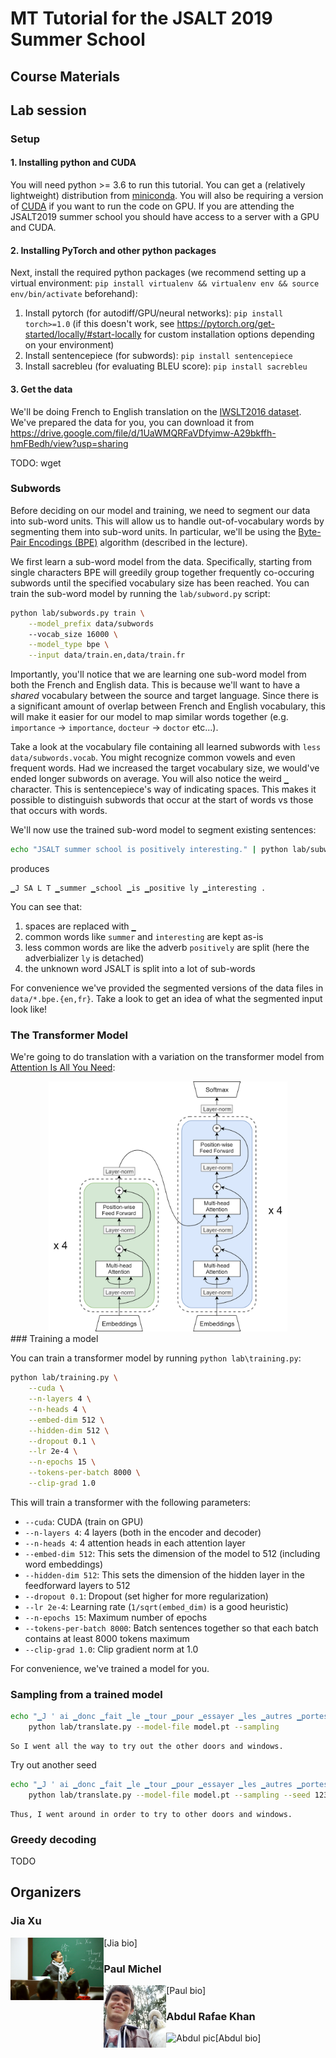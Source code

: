 # MT Tutorial for the JSALT 2019 Summer School

## Course Materials

## Lab session

### Setup

#### 1. Installing python and CUDA

You will need python >= 3.6 to run this tutorial. You can get a (relatively lightweight) distribution from [miniconda](https://docs.conda.io/en/latest/miniconda.html). You will also be requiring a version of [CUDA](https://developer.nvidia.com/cuda-toolkit) if you want to run the code on GPU. If you are attending the JSALT2019 summer school you should have access to a server with a GPU and CUDA.

#### 2. Installing PyTorch and other python packages

Next, install the required python packages (we recommend setting up a virtual environment: `pip install virtualenv && virtualenv env && source env/bin/activate` beforehand):

1. Install pytorch (for autodiff/GPU/neural networks): `pip install torch>=1.0` (if this doesn't work, see https://pytorch.org/get-started/locally/#start-locally for custom installation options depending on your environment)
2. Install sentencepiece (for subwords): `pip install sentencepiece`
3. Install sacrebleu (for evaluating BLEU score): `pip install sacrebleu`

#### 3. Get the data

We'll be doing French to English translation on the [IWSLT2016 dataset](https://sites.google.com/site/iwsltevaluation2016/). We've prepared the data for you, you can download it from https://drive.google.com/file/d/1UaWMQRFaVDfyimw-A29bkffh-hmFBedh/view?usp=sharing

TODO: wget

### Subwords

Before deciding on our model and training, we need to segment our data into sub-word units. This will allow us to handle out-of-vocabulary words by segmenting them into sub-word units. In particular, we'll be using the [Byte-Pair Encodings (BPE)](https://arxiv.org/abs/1508.07909) algorithm (described in the lecture).

We first learn a sub-word model from the data. Specifically, starting from single characters BPE will greedily group together frequently co-occuring subwords until the specified vocabulary size has been reached. You can train the sub-word model by running the `lab/subword.py` script:

```bash
python lab/subwords.py train \
    --model_prefix data/subwords
    --vocab_size 16000 \
    --model_type bpe \
    --input data/train.en,data/train.fr
```

Importantly, you'll notice that we are learning one sub-word model from both the French and English data. This is because we'll want to have a *shared* vocabulary between the source and target language. Since there is a significant amount of overlap between French and English vocabulary, this will make it easier for our model to map similar words together (e.g. `importance` -> `importance`, `docteur` -> `doctor` etc...).

Take a look at the vocabulary file containing all learned subwords with `less data/subwords.vocab`. You might recognize common vowels and even frequent words. Had we increased the target vocabulary size, we would've ended longer subwords on average. You will also notice the weird `▁` character. This is sentencepiece's way of indicating spaces. This makes it possible to distinguish subwords that occur at the start of words vs those that occurs with words.

We'll now use the trained sub-word model to segment existing sentences:

```bash
echo "JSALT summer school is positively interesting." | python lab/subwords.py segment --model data/subwords.model
```
produces
```
▁J SA L T ▁summer ▁school ▁is ▁positive ly ▁interesting .
```

You can see that:

1. spaces are replaced with `▁`
2. common words like `summer` and `interesting` are kept as-is
3. less common words are like the adverb `positively` are split (here the adverbializer `ly` is detached)
4. the unknown word JSALT is split into a lot of sub-words

For convenience we've provided the segmented versions of the data files in `data/*.bpe.{en,fr}`. Take a look to get an idea of what the segmented input look like!

### The Transformer Model

We're going to do translation with a variation on the transformer model from [Attention Is All You Need](https://arxiv.org/abs/1706.03762):

<div align="center">
<img height="400" src="images/transformer.png" alt="Transformer architecture"/>
</div>
### Training a model

You can train a transformer model by running `python lab\training.py`:

```bash
python lab/training.py \
    --cuda \
    --n-layers 4 \
    --n-heads 4 \
    --embed-dim 512 \
    --hidden-dim 512 \
    --dropout 0.1 \
    --lr 2e-4 \
    --n-epochs 15 \
    --tokens-per-batch 8000 \
    --clip-grad 1.0
```

This will train a transformer with the following parameters:

- `--cuda`: CUDA (train on GPU)
- `--n-layers 4`: 4 layers (both in the encoder and decoder)
- `--n-heads 4`: 4 attention heads in each attention layer
- `--embed-dim 512`: This sets the dimension of the model to 512 (including word embeddings)
- `--hidden-dim 512`: This sets the dimension of the hidden layer in the feedforward layers to 512
- `--dropout 0.1`: Dropout (set higher for more regularization)
- `--lr 2e-4`: Learning rate (`1/sqrt(embed_dim)` is a good heuristic)
- `--n-epochs 15`: Maximum number of epochs
- `--tokens-per-batch 8000`: Batch sentences together so that each batch contains at least 8000 tokens maximum
- `--clip-grad 1.0`: Clip gradient norm at 1.0

For convenience, we've trained a model for you.

### Sampling from a trained model

```bash
echo "▁J ' ai ▁donc ▁fait ▁le ▁tour ▁pour ▁essayer ▁les ▁autres ▁portes ▁et ▁fenêtres ." |
    python lab/translate.py --model-file model.pt --sampling
```

```
So I went all the way to try out the other doors and windows.
```

Try out another seed


```bash
echo "▁J ' ai ▁donc ▁fait ▁le ▁tour ▁pour ▁essayer ▁les ▁autres ▁portes ▁et ▁fenêtres ." |
    python lab/translate.py --model-file model.pt --sampling --seed 123456
```

```
Thus, I went around in order to try to other doors and windows.
```

### Greedy decoding

TODO

## Organizers

### Jia Xu

<img align="left" height="100" src="images/jia_xu_pic.png" alt="Jia pic"/>

[Jia bio]

### Paul Michel

<img align="left" height="100" src="images/paul_michel_pic.jpg" alt="Paul pic"/>

[Paul bio]

### Abdul Rafae Khan

<img align="left" height="100" src="images/abdul_rafae_khan_pic.jpg" alt="Abdul pic"/>

[Abdul bio]

